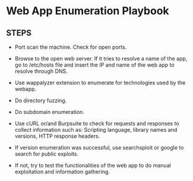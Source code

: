 # Web App Enumeration Playbook

## STEPS

 - Port scan the machine. Check for open ports.
  
 - Browse to the open web server. If it tries to resolve a name of the app, go to /etc/hosts file and insert the IP and name of the web app to resolve through DNS.

 - Use wappalyzer extension to enumerate for technologies used by the webapp.

 - Do directory fuzzing.

 - Do subdomain enumeration.

 - Use cURL or/and Burpsuite to check for requests and responses to collect information such as: Scripting language, library names and versions, HTTP response headers.

 - If version enumeration was successful, use searchsploit or google to search for public exploits.

 - If not, try to test the functionalities of the web app to do manual exploitation and information gathering.
